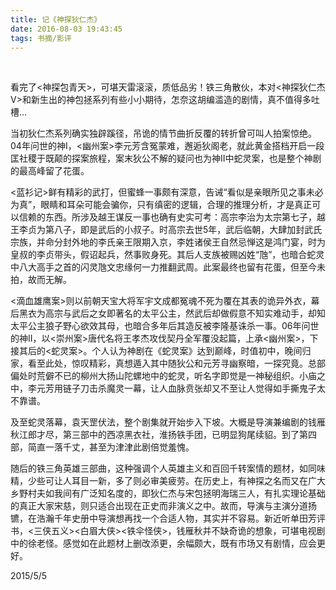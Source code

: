 ```yaml
---
title: 记《神探狄仁杰》
date: 2016-08-03 19:43:45
tags: 书摘/影评
---
```

<br>

看完了<神探包青天>，可堪天雷滚滚，质低品劣！铁三角散伙，本对<神探狄仁杰V>和新生出的神包拯系列有些小小期待，怎奈这胡编滥造的剧情，真不值得多吐槽...


当初狄仁杰系列确实独辟蹊径，吊诡的情节曲折反覆的转折曾可叫人拍案惊绝。04年问世的神I，<幽州案>李元芳含冤蒙难，邂逅狄阁老，就此黄金搭档开启一段匡社稷于既颠的探案旅程，案末狄公不解的疑问也为神II中蛇灵案，也是整个神剧的最高峰留了花蛋。


<蓝衫记>鲜有精彩的武打，但蜜蜂一事颇有深意，告诫“看似是亲眼所见之事未必为真”，眼睛和耳朵可能会骗你，只有缜密的逻辑，合理的推理分析，才是真正可以信赖的东西。所涉及越王谋反一事也确有史实可考：高宗李治为太宗第七子，越王李贞为第八子，即是武后的小叔子。时高宗去世5年，武后临朝，大肆加封武氏宗族，并命分封外地的李氏亲王限期入京，李姓诸侯王自然忌惮这是鸿门宴，时为皇叔的李贞带头，假诏起兵，然事败身死。其后人支族被赐凶姓“虺”，也暗合蛇灵中八大高手之首的闪灵虺文忠缘何一力推翻武周。此案最终也留有花蛋，但至今未拍，故而无解。


<滴血雄鹰案>则以前朝天宝大将军宇文成都冤魂不死为覆在其表的诡异外衣，幕后黑衣为高宗与武后之女即著名的太平公主，然武后却做假意不知实难动手，却知太平公主狼子野心欲效其母，也暗合多年后其造反被李隆基诛杀一事。06年问世的神II，以<崇州案>唐代名将王孝杰攻伐契丹全军覆没起篇，上承<幽州案>，下接其后的<蛇灵案>。个人认为神剧在《蛇灵案》达到巅峰，时值初中，晚间归家，看至此处，惊叹精彩，真想遁入其中随狄公和元芳寻幽察暗，一探究竟。总部偏处时荒僻不已的柳州大扬山陀螺地中的蛇灵，听名字即觉是一神秘组织。小庙之中，李元芳用链子刀击杀魔灵一幕，让人血脉贲张却又不至让人觉得如手撕鬼子太不靠谱。


及至蛇灵落幕，袁天罡伏法，整个剧集就开始步入下坡。大概是导演兼编剧的钱雁秋江郎才尽，第三部中的西凉黑衣社，淮扬铁手团，已明显狗尾续貂。到了第四部，简直一落千丈，甚至为津津此剧倍觉羞愧。


随后的铁三角英雄三部曲，这种强调个人英雄主义和百回千转案情的题材，如同味精，少些可让人耳目一新，多了则必审美疲劳。在历史上，有神探之名而又在广大乡野村夫如我间有广泛知名度的，即狄仁杰与宋包拯明海瑞三人，有扎实理论基础的真正大家宋慈，则只适合出现在正史而非演义之中。故而，导演与主演分道扬镳，在浩瀚千年史册中导演想再找一个合适人物，其实并不容易。新近听单田芳评书，<三侠五义><白眉大侠><铁伞怪侠>，钱雁秋并不缺奇诡的想象，可堪电视剧中的徐老怪。感觉如在此题材上删改添更，余幅颇大，既有市场又有剧情，应会更好。

2015/5/5
